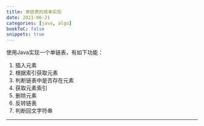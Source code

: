 ```yaml
---
title: 单链表的简单实现
date: 2021-06-21
categories: [java, algo]
bookToC: false
snippets: true
---
```


使用Java实现一个单链表，有如下功能：

1. 插入元素
2. 根据索引获取元素
3. 判断链表中是否存在元素
4. 获取元素索引
5. 删除元素
6. 反转链表
7. 判断回文字符串

---
